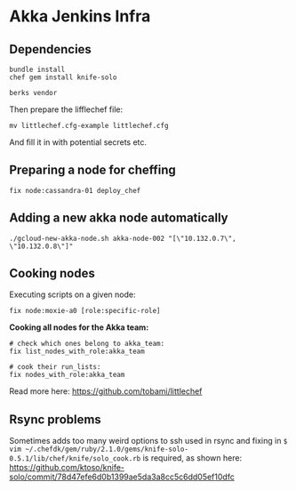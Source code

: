 Akka Jenkins Infra
==================

Dependencies
------------

```
bundle install
chef gem install knife-solo

berks vendor
```

Then prepare the lifflechef file:

```
mv littlechef.cfg-example littlechef.cfg
```

And fill it in with potential secrets etc.

Preparing a node for cheffing
-------------

```
fix node:cassandra-01 deploy_chef
```

Adding a new akka node automatically
------------------------------------

```
./gcloud-new-akka-node.sh akka-node-002 "[\"10.132.0.7\", \"10.132.0.8\"]"
```

Cooking nodes
-------------

Executing scripts on a given node:

```
fix node:moxie-a0 [role:specific-role]
```

**Cooking all nodes for the Akka team:**

```
# check which ones belong to akka_team:
fix list_nodes_with_role:akka_team

# cook their run_lists:
fix nodes_with_role:akka_team
```

Read more here: https://github.com/tobami/littlechef

Rsync problems
--------------
Sometimes adds too many weird options to ssh used in rsync and fixing in
`$ vim ~/.chefdk/gem/ruby/2.1.0/gems/knife-solo-0.5.1/lib/chef/knife/solo_cook.rb` is required,
as shown here: https://github.com/ktoso/knife-solo/commit/78d47efe6d0b1399ae5da3a8cc5c6dd05ef10dfc
